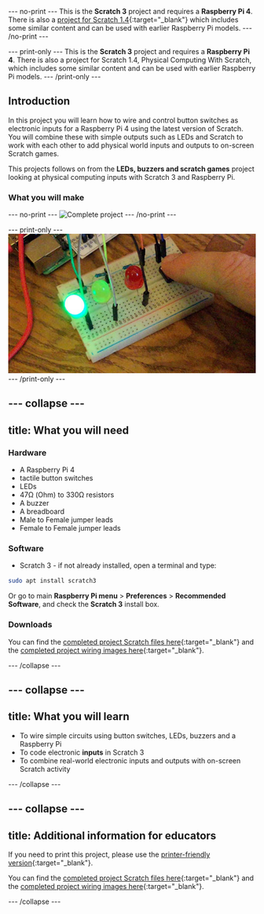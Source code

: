 --- no-print ---
This is the **Scratch 3** project and requires a **Raspberry Pi 4**. There is also a [project for Scratch 1.4](https://projects.raspberrypi.org/en/projects/physical-computing-with-scratch14){:target="_blank"} which includes some similar content and can be used with earlier Raspberry Pi models.
--- /no-print ---

--- print-only ---
This is the **Scratch 3** project and requires a **Raspberry Pi 4**. There is also a project for Scratch 1.4, Physical Computing With Scratch, which includes some similar content and can be used with earlier Raspberry Pi models.
--- /print-only ---

## Introduction

In this project you will learn how to wire and control button switches as electronic inputs for a Raspberry Pi 4 using the latest version of Scratch. 
You will combine these with simple outputs such as LEDs and Scratch to work with each other to add physical world inputs and outputs to on-screen Scratch games.

This projects follows on from the **LEDs, buzzers and scratch games** project looking at physical computing inputs with Scratch 3 and Raspberry Pi.

### What you will make

--- no-print ---
![Complete project](images/whichLED_completedTask.gif)
--- /no-print ---

--- print-only ---
![Complete project](images/whichLED_completedTask.png)
--- /print-only ---

--- collapse ---
---
title: What you will need
---
### Hardware

+ A Raspberry Pi 4
+ tactile button switches
+ LEDs
+ 47Ω (Ohm) to 330Ω resistors
+ A buzzer
+ A breadboard
+ Male to Female jumper leads
+ Female to Female jumper leads

### Software

+ Scratch 3 - if not already installed, open a terminal and type:

```bash
sudo apt install scratch3
```

Or go to main **Raspberry Pi menu** > **Preferences** > **Recommended Software**, and check the **Scratch 3** install box.

### Downloads

You can find the [completed project Scratch files here](http://rpf.io/p/en/button-switch-scratch-pi-get){:target="_blank"} and the [completed project wiring images here](http://rpf.io/p/en/button-switch-scratch-pi-go){:target="_blank"}.

--- /collapse ---

--- collapse ---
---
title: What you will learn
---

+ To wire simple circuits using button switches, LEDs, buzzers and a Raspberry Pi
+ To code electronic **inputs** in Scratch 3
+ To combine real-world electronic inputs and outputs with on-screen Scratch activity

--- /collapse ---

--- collapse ---
---
title: Additional information for educators
---

If you need to print this project, please use the [printer-friendly version](https://projects.raspberrypi.org/en/projects/button-switch-scratch-pi/print){:target="_blank"}.

You can find the [completed project Scratch files here](http://rpf.io/p/en/button-switch-scratch-pi-get){:target="_blank"} and the [completed project wiring images here](http://rpf.io/p/en/button-switch-scratch-pi-go){:target="_blank"}.

--- /collapse ---
